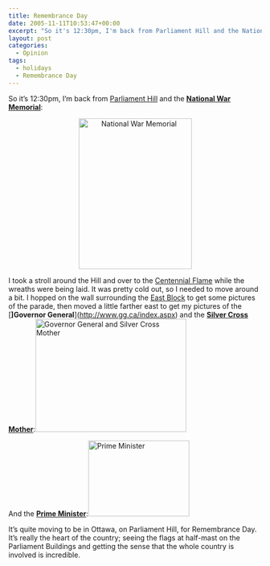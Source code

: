 ```yaml
---
title: Remembrance Day
date: 2005-11-11T10:53:47+00:00
excerpt: "So it's 12:30pm, I'm back from Parliament Hill and the National War Memorial:I took a stroll around the Hill and over"
layout: post
categories:
  - Opinion
tags:
  - holidays
  - Remembrance Day
---
```

So it&#8217;s 12:30pm, I&#8217;m back from [Parliament Hill](http://www.parl.gc.ca/information/visitors/mainmap-e.asp) and the [**National War Memorial**](http://www.vac-acc.gc.ca/general/sub.cfm?source=memorials/memcan/national/Memorial):

<div style="text-align: center;">
  <a href="https://dv8b8dkxht4vb.cloudfront.net/img/war_memorial.jpg" rel="lightbox"><img class="aligncenter size-medium wp-image-3067" title="National War Memorial" src="https://dv8b8dkxht4vb.cloudfront.net/img/war_memorial-225x300.jpg" alt="National War Memorial" width="225" height="300" srcset="https://dv8b8dkxht4vb.cloudfront.net/img/war_memorial-225x300.jpg 225w, https://dv8b8dkxht4vb.cloudfront.net/img/war_memorial.jpg 301w" sizes="(max-width: 225px) 100vw, 225px" /></a>
</div>

I took a stroll around the Hill and over to the [Centennial Flame](http://www.parliamenthill.gc.ca/batir-building/terrains-grounds/flmm-flm-eng.html) while the wreaths were being laid. It was pretty cold out, so I needed to move around a bit. I hopped on the wall surrounding the [East Block](http://www.parl.gc.ca/information/visitors/eastblockmap-e.asp) to get some pictures of the parade, then moved a little farther east to get my pictures of the [**]Governor General**](http://www.gg.ca/index.aspx) and the [**Silver Cross Mother**](http://www.vac-acc.gc.ca/remembers/sub.cfm?source=collections/books/silver05):<a href="https://dv8b8dkxht4vb.cloudfront.net/img/GG_SCM.jpg" rel="lightbox"><img class="aligncenter size-medium wp-image-3068" title="GG_SCM" src="https://dv8b8dkxht4vb.cloudfront.net/img/GG_SCM-300x225.jpg" alt="Governor General and Silver Cross Mother" width="300" height="225" srcset="https://dv8b8dkxht4vb.cloudfront.net/img/GG_SCM-300x225.jpg 300w, https://dv8b8dkxht4vb.cloudfront.net/img/GG_SCM.jpg 400w" sizes="(max-width: 300px) 100vw, 300px" /></a>

And the [**Prime Minister**](http://www.pm.gc.ca/eng/default.asp):<a href="https://dv8b8dkxht4vb.cloudfront.net/img/PM.jpg" rel="lightbox"><img class="aligncenter size-full wp-image-3069" title="PM" src="https://dv8b8dkxht4vb.cloudfront.net/img/PM.jpg" alt="Prime Minister" width="201" height="151" /></a>

It&#8217;s quite moving to be in Ottawa, on Parliament Hill, for Remembrance Day. It&#8217;s really the heart of the country; seeing the flags at half-mast on the Parliament Buildings and getting the sense that the whole country is involved is incredible.